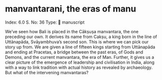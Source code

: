 # manvantarani, the eras of manu

Index: 6.0
S. No: 36
Type: 📑 manuscript

We’ve seen how Bali is placed in the Cākṣuṣa manvantara, the one preceding our own. It derives its name from Cakṣu, a king born in the line of Uttānapāda, Svāyambhuva’s second son. This is where we can pick our story up from. We are given a line of fifteen kings starting from Uttānapāda and ending at Pracetas, a bridge between the past eras, of Gods and Demons, and the current manvantara, the era of Man. Further, it gives us a clear picture of the emergence of leadership and civilisation in India, along with a way to link tradition with actual history as revealed by archaeology. But what of the intervening manvantaras?